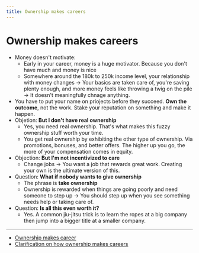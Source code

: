 ```yaml
---
title: Ownership makes careers
---
```


# Ownership makes careers

- Money doesn't motivate:      
    - Early in your career, money is a huge motivator. Because you don't have much and money is nice
    - Somewhere around the 180k to 250k income level, your relationship with money changes &rarr; Your basics are taken care of, you're saving plenty enough, and more money feels like throwing a twig on the pile &rarr; It doesn't meaningfully chnage anything.
- You have to put your name on priojects before they succeed. <b>Own the outcome</b>, not the work. Stake your reputation on something and make it happen. 
- Objetion: <b>But I don't have real ownership</b>
    - Yes, you need real ownership. That's what makes this fuzzy ownership stuff worth your time.
    - You get real ownership by exhibiting the other type of ownership. Via promotions, bonuses, and better offers. The higher up you go, the more of your compensation comes in equity. 
- Objection: <b>But I'm not incentivized to care</b>
    - Change jobs &rarr; You want a job that rewards great work. Creating your own is the ultimate version of this.
- Question: <b>What if nobody wants to give ownership</b>
    - The phrase is <b>take ownership</b>
    - Ownership is rewarded when things are going poorly and need someone to step up &rarr; You should step up when you see something needs help or taking care of.
- Question: <b>Is all this even worth it?</b>
    - Yes. A common jiu-jitsu trick is to learn the ropes at a big company then jump into a bigger title at a smaller company.

---

- [Ownership makes career](https://swizec.com/blog/ownership-makes-careers/)
- [Clarification on how ownership makes careers](https://swizec.com/blog/clarification-on-how-ownership-makes-careers/)